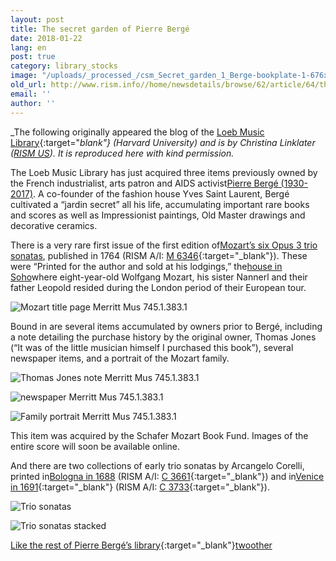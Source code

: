 ```yaml
---
layout: post
title: The secret garden of Pierre Bergé
date: 2018-01-22
lang: en
post: true
category: library_stocks
image: "/uploads/_processed_/csm_Secret_garden_1_Berge-bookplate-1-676x371_05311e7fa5.jpg"
old_url: http://www.rism.info//home/newsdetails/browse/62/article/64/the-secret-garden-of-pierre-berge.html
email: ''
author: ''
---
```



_The following originally appeared the blog of the [Loeb Music Library](http://blogs.harvard.edu/loebmusic/2018/01/02/the-secret-garden-of-pierre-berge/){:target="_blank"} (Harvard University) and is by Christina Linklater ([RISM US](http://us.rism.info/index.php?id=47)). It is reproduced here with kind permission._

The Loeb Music Library has just acquired three items previously owned by the French industrialist, arts patron and AIDS activist[Pierre Bergé (1930-2017)](https://www.nytimes.com/2017/09/08/style/pierre-berge-yves-saint-laurent-dead.html?_r=0). A co-founder of the fashion house Yves Saint Laurent, Bergé cultivated a “jardin secret” all his life, accumulating important rare books and scores as well as Impressionist paintings, Old Master drawings and decorative ceramics.

There is a very rare first issue of the first edition of[Mozart’s six Opus 3 trio sonatas](http://id.lib.harvard.edu/aleph/015053445/catalog), published in 1764 (RISM A/I: [M 6346](https://opac.rism.info/search?id=00000990044880&Language=en){:target="_blank"}). These were “Printed for the author and sold at his lodgings,” the[house in Soho](https://en.wikipedia.org/wiki/20_Frith_Street)where eight-year-old Wolfgang Mozart, his sister Nannerl and their father Leopold resided during the London period of their European tour.

![Mozart title page](http://rism.info/fileadmin/content/news/Secret_garden_2_Mozart-title-page-676x901.jpg)
Merritt Mus 745.1.383.1

Bound in are several items accumulated by owners prior to Bergé, including a note detailing the purchase history by the original owner, Thomas Jones (“It was of the little musician himself I purchased this book”), several newspaper items, and a portrait of the Mozart family.



![Thomas Jones note](http://rism.info/fileadmin/content/news/Secret_garden_3_Thomas-Jones-note-676x277.jpg)
Merritt Mus 745.1.383.1

![newspaper](http://rism.info/fileadmin/content/news/Secret_garden_4_Newspaper-ad-676x667.jpg)
Merritt Mus 745.1.383.1

![Family portrait](http://rism.info/fileadmin/content/news/Secret_garden_5_Family-portrait-676x949.jpg)
Merritt Mus 745.1.383.1

This item was acquired by the Schafer Mozart Book Fund. Images of the entire score will soon be available online.

And there are two collections of early trio sonatas by Arcangelo Corelli, printed in[Bologna in 1688](http://id.lib.harvard.edu/aleph/015053434/catalog) (RISM A/I: [C 3661](https://opac.rism.info/search?id=00000990011046&Language=en){:target="_blank"}) and in[Venice in 1691](http://id.lib.harvard.edu/aleph/015053440/catalog){:target="_blank"} (RISM A/I: [C 3733](https://opac.rism.info/search?id=00000990011118&Language=en){:target="_blank"}).

![Trio sonatas](http://rism.info/fileadmin/content/news/Secret_garden_6_Trio-sonatas-title-page-676x480.jpg)


![Trio sonatas stacked](http://rism.info/fileadmin/content/news/Secret_garden_7_Trio-sonatas-stacked-676x507.jpg)



[Like the rest of Pierre Bergé’s library](http://www.labibliothequedepierreberge.com/en/video/conversation-with-pierre-berge-by-umberto-eco/){:target="_blank"}[two](http://id.lib.harvard.edu/aleph/009598193/catalog)[other](http://id.lib.harvard.edu/aleph/009686040/catalog)



<script type="text/javascript">var switchTo5x=true;</script><script type="text/javascript" src="http://w.sharethis.com/button/buttons.js"></script><script type="text/javascript">stLight.options({publisher: "9b601438-1ce1-49d8-bfd7-9cff5df54c17", doNotHash: false, doNotCopy: false, hashAddressBar: false});</script>
